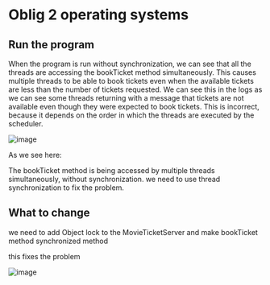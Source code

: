 # Oblig 2 operating systems
## Run the program
When the program is run without synchronization, we can see that all the threads are accessing the bookTicket method simultaneously.
This causes multiple threads to be able to book tickets even when the available tickets are less than the number of tickets requested.
We can see this in the logs as we can see some threads returning with a message that tickets are not available even though they were expected to book tickets.
This is incorrect, because it depends on the order in which the threads are executed by the scheduler.

![image](https://user-images.githubusercontent.com/43517080/221362193-fb1fd024-8b05-4ac7-98cd-fbd8a0a53874.png)

As we see here:


The bookTicket method is being accessed by multiple threads simultaneously, without synchronization. we need to use thread synchronization to fix the problem.

## What to change

we need to add Object lock to the MovieTicketServer and make bookTicket method synchronized method

this fixes the problem

![image](https://user-images.githubusercontent.com/43517080/221362155-fb62e792-1f47-40c7-b327-69ab08f4f900.png)
